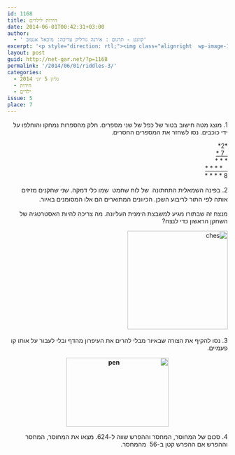 ```yaml
---
id: 1168
title: חידות לילדים
date: 2014-06-01T00:42:31+03:00
author:
  - ' קוונט - תרגום : אירנה גורליק עריכה: מיכאל אנטוב'
excerpt: '<p style="direction: rtl;"><img class="alignright  wp-image-1463" src="{{site.baseurl}}/assets/img/2014/07/logo_sh.gif" alt="logo_sh" width="139" height="59" />מגוון חידות מתמטיות לילדים לחידוד המחשבה :) .</p>'
layout: post
guid: http://net-gar.net/?p=1168
permalink: '/2014/06/01/riddles-3/'
categories:
  - גליון 5 יוני 2014
  - חידות
  - ילדים
issue: 5
place: 7
---
```

<p dir="RTL">
  1. מוצג מטה חישוב בטור של כפל של שני מספרים. חלק מהספרות נמחקו והוחלפו על ידי כוכבים. נסו לשחזר את המספרים החסרים.
</p>

<p dir="RTL" style="text-align: right;">
  *2*<br /> <span style="text-decoration: underline;">  7 *</span><br /> * * *<br /> <span style="text-decoration: underline;">   * * * *<br /> </span>8 * * * *
</p>

<p dir="RTL">
  <span style="line-height: 1.5em;">2. בפינה השמאלית התחתונה  של לוח שחמט  שמו כלי דמקה. שני שחקנים מזיזים אותה לפי התור לריבוע השכן. הכיוונים המתוארים הם אלו המסומנים באיור. </span>
</p>

<p dir="RTL">
  מנצח זה שבתורו מגיע למשבצת הימנית העליונה. מה צריכה להיות האסטרטגיה של השחקן הראשון כדי לנצח?
</p>

<p dir="RTL">
  <img class="aligncenter size-full wp-image-1169" src="{{site.baseurl}}/assets/img/2014/05/ches.png" alt="ches" width="229" height="225" /> <a href="{{site.baseurl}}/assets/img/2014/05/pen.png"><br /> </a>
</p>

<p dir="RTL">
  3. נסו להקיף את הצורה שבאיור מבלי להרים את העיפרון מהדף ובלי לעבור על אותו קו פעמיים.
</p>

<p dir="RTL" style="text-align: center;">
  <strong><img class="aligncenter" src="{{site.baseurl}}/assets/img/2014/05/pen.png" alt="pen" width="234" height="158" /></strong>
</p>

<p dir="RTL">
  4. סכום של המחוסר, המחסר וההפרש שווה ל-624. מצאו את המחוסר, המחסר וההפרש אם ההפרש קטן ב-56  מהמחסר.
</p>

<p dir="RTL">
  
</p>